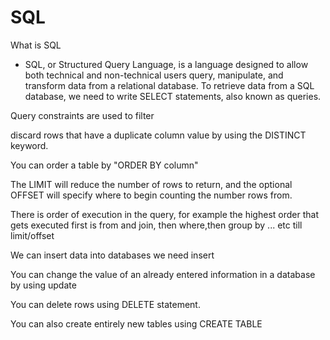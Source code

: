 # SQL

What is SQL 

* SQL, or Structured Query Language, is a language designed to allow both technical and non-technical users query, manipulate, and transform data from a relational database.
To retrieve data from a SQL database, we need to write SELECT statements, also known as queries.

Query constraints are used to filter

discard rows that have a duplicate column value by using the DISTINCT keyword.

You can order a table by "ORDER BY column"

The LIMIT will reduce the number of rows to return, and the optional OFFSET will specify where to begin counting the number rows from.

There is order of execution in the query, for example the highest order that gets executed first is from and join, then where,then group by ... etc till limit/offset

We can insert data into databases we need insert

You can change the value of an already entered information in a database by using update

You can delete rows using DELETE statement.

You can also create entirely new tables using CREATE TABLE

